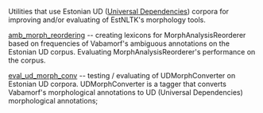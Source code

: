 Utilities that use Estonian UD ([Universal Dependencies](https://universaldependencies.org/guidelines.html)) corpora for improving and/or evaluating of EstNLTK's morphology tools.

[amb_morph_reordering](amb_morph_reordering) -- creating lexicons for MorphAnalysisReorderer based on frequencies of Vabamorf's ambiguous annotations on the Estonian UD corpus. Evaluating MorphAnalysisReorderer's performance on the corpus.

[eval_ud_morph_conv](eval_ud_morph_conv) -- testing / evaluating of UDMorphConverter on Estonian UD corpora. UDMorphConverter is a tagger that converts Vabamorf's morphological annotations to UD (Universal Dependencies) morphological annotations;  